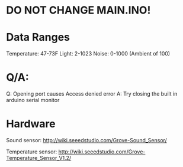 # DO NOT CHANGE MAIN.INO!

# Data Ranges
Temperature: 47-73F
Light: 2-1023
Noise: 0-1000 (Ambient of 100)

# Q/A:
Q: Opening port causes Access denied error
A: Try closing the built in arduino serial monitor


# Hardware
Sound sensor:
http://wiki.seeedstudio.com/Grove-Sound_Sensor/

Temperature sensor: 
http://wiki.seeedstudio.com/Grove-Temperature_Sensor_V1.2/
